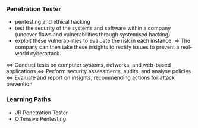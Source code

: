 ### Penetration Tester
- pentesting and ethical hacking
- test the security of the systems and software within a company (uncover flaws and vulnerabilities through systemised hacking)
- exploit these vulnerabilities to evaluate the risk in each instance. 
=> The company can then take these insights to rectify issues to prevent a real-world cyberattack.

<=> Conduct tests on computer systems, networks, and web-based applications
<=> Perform security assessments, audits, and analyse policies
<=> Evaluate and report on insights, recommending actions for attack prevention

### Learning Paths
- JR Penetration Tester
- Offensive Pentesting